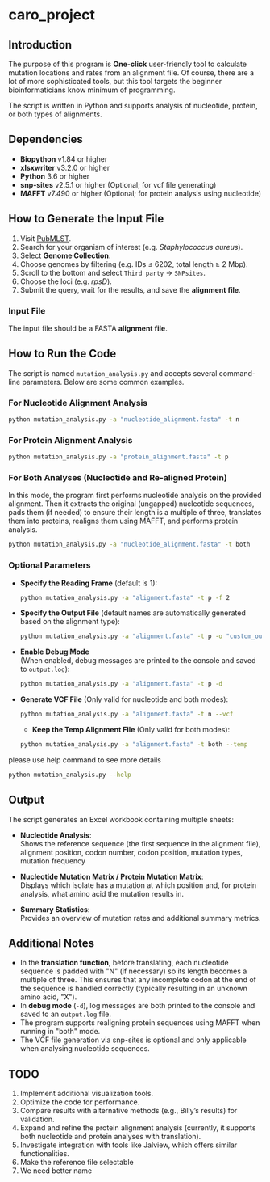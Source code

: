 # caro_project

## Introduction

The purpose of this program is **One-click** user-friendly tool to calculate mutation locations and rates from an alignment file. Of course, there are a lot of more sophisticated tools, but this tool targets the beginner bioinformaticians know minimum of programming.

The script is written in Python and supports analysis of nucleotide, protein, or both types of alignments.

## Dependencies

- **Biopython** v1.84 or higher  
- **xlsxwriter** v3.2.0 or higher  
- **Python** 3.6 or higher
- **snp-sites** v2.5.1 or higher  (Optional; for vcf file generating)
- **MAFFT** v7.490 or higher  (Optional; for protein analysis using nucleotide)

## How to Generate the Input File

1. Visit [PubMLST](https://pubmlst.org).
2. Search for your organism of interest (e.g. *Staphylococcus aureus*).
3. Select **Genome Collection**.
4. Choose genomes by filtering (e.g. IDs ≤ 6202, total length ≥ 2 Mbp).
5. Scroll to the bottom and select `Third party` → `SNPsites`.
6. Choose the loci (e.g. *rpsD*).
7. Submit the query, wait for the results, and save the **alignment file**.

### Input File

The input file should be a FASTA **alignment file**.

## How to Run the Code

The script is named `mutation_analysis.py` and accepts several command-line parameters. Below are some common examples.

### For Nucleotide Alignment Analysis

```bash
python mutation_analysis.py -a "nucleotide_alignment.fasta" -t n
```

### For Protein Alignment Analysis

```bash
python mutation_analysis.py -a "protein_alignment.fasta" -t p
```

### For Both Analyses (Nucleotide and Re-aligned Protein)

In this mode, the program first performs nucleotide analysis on the provided alignment. Then it extracts the original (ungapped) nucleotide sequences, pads them (if needed) to ensure their length is a multiple of three, translates them into proteins, realigns them using MAFFT, and performs protein analysis.

```bash
python mutation_analysis.py -a "nucleotide_alignment.fasta" -t both
```

### Optional Parameters

- **Specify the Reading Frame** (default is 1):
  
  ```bash
  python mutation_analysis.py -a "alignment.fasta" -t p -f 2
  ```

- **Specify the Output File** (default names are automatically generated based on the alignment type):
  
  ```bash
  python mutation_analysis.py -a "alignment.fasta" -t p -o "custom_output.xlsx"
  ```

- **Enable Debug Mode**  
  (When enabled, debug messages are printed to the console and saved to `output.log`):
  
  ```bash
  python mutation_analysis.py -a "alignment.fasta" -t p -d
  ```

- **Generate VCF File**
  (Only valid for nucleotide and both modes):
  
  ```bash
  python mutation_analysis.py -a "alignment.fasta" -t n --vcf
  ```
  
  - **Keep the Temp Alignment File**
  (Only valid for both modes):
  
  ```bash
  python mutation_analysis.py -a "alignment.fasta" -t both --temp
  ```

please use help command to see more details

```bash
python mutation_analysis.py --help
```

## Output

The script generates an Excel workbook containing multiple sheets:

- **Nucleotide Analysis**:  
  Shows the reference sequence (the first sequence in the alignment file), alignment position, codon number, codon position, mutation types, mutation frequency

- **Nucleotide Mutation Matrix / Protein Mutation Matrix**:  
  Displays which isolate has a mutation at which position and, for protein analysis, what amino acid the mutation results in.

- **Summary Statistics**:  
  Provides an overview of mutation rates and additional summary metrics.

## Additional Notes

- In the **translation function**, before translating, each nucleotide sequence is padded with "N" (if necessary) so its length becomes a multiple of three. This ensures that any incomplete codon at the end of the sequence is handled correctly (typically resulting in an unknown amino acid, "X").
- In **debug mode** (`-d`), log messages are both printed to the console and saved to an `output.log` file.
- The program supports realigning protein sequences using MAFFT when running in "both" mode.
- The VCF file generation via snp-sites is optional and only applicable when analysing nucleotide sequences.

## TODO

1. Implement additional visualization tools.
2. Optimize the code for performance.
3. Compare results with alternative methods (e.g., Billy’s results) for validation.
4. Expand and refine the protein alignment analysis (currently, it supports both nucleotide and protein analyses with translation).
5. Investigate integration with tools like Jalview, which offers similar functionalities.
6. Make the reference file selectable
7. We need better name